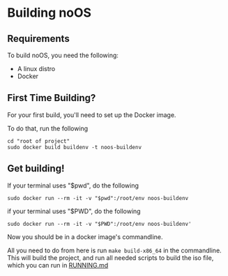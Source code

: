 # Building noOS
## Requirements
To build noOS, you need the following:

- A linux distro
- Docker

## First Time Building?
For your first build, you'll need to set up the Docker image.

To do that, run the following
```
cd "root of project"
sudo docker build buildenv -t noos-buildenv
```

## Get building!
If your terminal uses "$pwd", do the following
```
sudo docker run --rm -it -v "$pwd":/root/env noos-buildenv
```
if your terminal uses "$PWD", do the following
```
sudo docker run --rm -it -v "$PWD":/root/env noos-buildenv'
```

Now you should be in a docker image's commandline.

All you need to do from here is run `make build-x86_64` in the commandline. This will build the project, and run all needed scripts to build the iso file, which you can run in [RUNNING.md](RUNNING.md)
